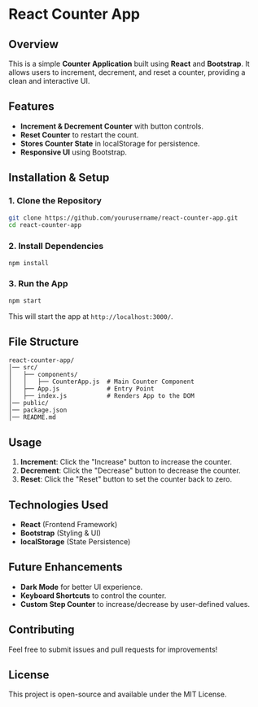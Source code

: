 # React Counter App

## Overview
This is a simple **Counter Application** built using **React** and **Bootstrap**. It allows users to increment, decrement, and reset a counter, providing a clean and interactive UI.

## Features
- **Increment & Decrement Counter** with button controls.
- **Reset Counter** to restart the count.
- **Stores Counter State** in localStorage for persistence.
- **Responsive UI** using Bootstrap.

## Installation & Setup
### 1. Clone the Repository
```bash
git clone https://github.com/yourusername/react-counter-app.git
cd react-counter-app
```

### 2. Install Dependencies
```bash
npm install
```

### 3. Run the App
```bash
npm start
```
This will start the app at `http://localhost:3000/`.

## File Structure
```
react-counter-app/
│── src/
│   ├── components/
│   │   ├── CounterApp.js  # Main Counter Component
│   ├── App.js             # Entry Point
│   ├── index.js           # Renders App to the DOM
│── public/
│── package.json
│── README.md
```

## Usage
1. **Increment**: Click the "Increase" button to increase the counter.
2. **Decrement**: Click the "Decrease" button to decrease the counter.
3. **Reset**: Click the "Reset" button to set the counter back to zero.

## Technologies Used
- **React** (Frontend Framework)
- **Bootstrap** (Styling & UI)
- **localStorage** (State Persistence)

## Future Enhancements
- **Dark Mode** for better UI experience.
- **Keyboard Shortcuts** to control the counter.
- **Custom Step Counter** to increase/decrease by user-defined values.

## Contributing
Feel free to submit issues and pull requests for improvements!

## License
This project is open-source and available under the MIT License.

